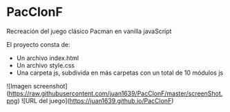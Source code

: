 # PacClonF
Recreación del juego clásico Pacman en vanilla javaScript

El proyecto consta de:
- Un archivo index.html
- Un archivo style.css
- Una carpeta js, subdivida en más carpetas con un total de 10 módulos js

<span>![</span><span>Imagen screenshot</span><span>]</span><span>(</span><span>https://raw.githubusercontent.com/juan1639/PacClonF/master/screenShot.png</span><span>)</span>
<span>![</span><span>URL del juego</span><span>]</span><span>(</span><span>https://juan1639.github.io/PacClonF</span><span>)</span>

